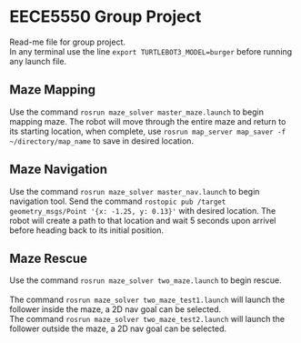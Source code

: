 # EECE5550 Group Project
Read-me file for group project.
<br/>
In any terminal use the line `export TURTLEBOT3_MODEL=burger` before running any launch file.
## Maze Mapping
Use the command `rosrun maze_solver master_maze.launch` to begin mapping maze.
The robot will move through the entire maze and return to its starting location, when complete, use `rosrun map_server map_saver -f ~/directory/map_name` to save in desired location.
  
## Maze Navigation
Use the command `rosrun maze_solver master_nav.launch` to begin navigation tool.
Send the command `rostopic pub /target geometry_msgs/Point '{x: -1.25, y: 0.13}'` with desired location. The robot will create a path to that location and wait 5 seconds upon arrivel before heading back to its initial position.

## Maze Rescue
Use the command `rosrun maze_solver two_maze.launch` to begin rescue.
<br/>
<br/>
The command `rosrun maze_solver two_maze_test1.launch` will launch the follower inside the maze, a 2D nav goal can be selected.
<br/>
The command `rosrun maze_solver two_maze_test2.launch` will launch the follower outside the maze, a 2D nav goal can be selected.
